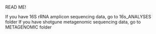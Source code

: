 READ ME!

If you have 16S rRNA amplicon sequencing data, go to 16s_ANALYSES folder
If you have shotgune metagenomic sequencing data, go to METAGENOMIC folder
